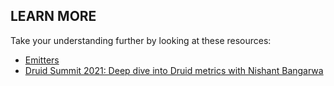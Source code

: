 ## LEARN MORE

Take your understanding further by looking at these resources:

- [Emitters](https://druid.apache.org/docs/latest/configuration/index.html#metrics-emitters)
- [Druid Summit 2021: Deep dive into Druid metrics with Nishant Bangarwa](https://www.youtube.com/watch?v=o1xiURC9pOQ&t=2s)
